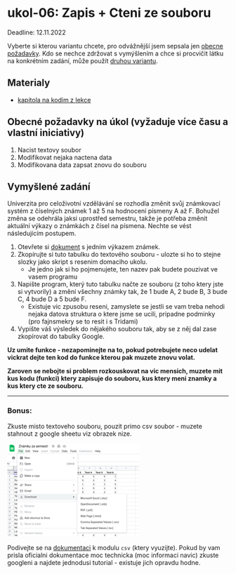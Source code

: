 # ukol-06: Zapis + Cteni ze souboru

Deadline: 12.11.2022

Vyberte si kterou variantu chcete, pro odvážnější jsem sepsala jen [obecne požadavky](#obecné-požadavky-na-úkol-vyžaduje-více-času-a-vlastní-iniciativy).
Kdo se nechce zdržovat s vymýšlením a chce si procvičit látku na konkrétním zadání, může použít [druhou variantu](#vymyšlené-zadání).

## Materialy
* [kapitola na kodim z lekce](https://kodim.cz/kurzy/python-data/zaklady-programovani/soubory)

## Obecné požadavky na úkol (vyžaduje více času a vlastní iniciativy)

1. Nacist textovy soubor
2. Modifikovat nejaka nactena data
3. Modifikovana data zapsat znovu do souboru
## Vymyšlené zadání

Univerzita pro celoživotní vzdělávání se rozhodla změnit svůj známkovací systém z číselných známek 1 až 5 na hodnocení písmeny A až F. Bohužel změna se odehrála jaksi uprostřed semestru, takže je potřeba změnit aktuální výkazy o známkách z čísel na písmena. Nechte se vést následujícím postupem.

1. Otevřete si [dokument](https://docs.google.com/spreadsheets/d/1mm2iZ2TWosQ4Yv4cahgMQrMsicneTrkrcdVP3Nz1PQY/edit?usp=sharing) s jedním výkazem známek.
2. Zkopírujte si tuto tabulku do textového souboru - ulozte si ho to stejne slozky jako skript s resenim domaciho ukolu.
   * Je jedno jak si ho pojmenujete, ten nazev pak budete pouzivat ve vasem programu
3. Napište program, který tuto tabulku načte ze souboru (z toho ktery jste si vytvorily) a změní všechny známky tak, že 1 bude A, 2 bude B, 3 bude C, 4 bude D a 5 bude F.
   * Existuje vic zpusobu reseni, zamyslete se jestli se vam treba nehodi nejaka datova struktura o ktere jsme se ucili, pripadne podminky (pro fajnsmekry se to resit i s Tridami)
4. Vypište váš výsledek do nějakého souboru tak, aby se z něj dal zase zkopírovat do tabulky Google.

**Uz umite funkce - nezapominejte na to, pokud potrebujete neco udelat vickrat dejte ten kod do funkce kterou pak muzete znovu volat.**

**Zaroven se nebojte si problem rozkouskovat na vic mensich, muzete mit kus kodu (funkci) ktery zapisuje do souboru, kus ktery meni znamky a kus ktery cte ze souboru.**

---
### Bonus:

Zkuste misto textoveho souboru, pouzit primo csv soubor - muzete stahnout z google sheetu viz obrazek nize.

<img src="../img/download_csv.png" width="300">

Podivejte se na [dokumentaci](https://docs.python.org/3/library/csv.html) k modulu `csv` (ktery vyuzijte). Pokud by vam prisla oficialni dokumentace moc technicka (moc informaci navic) zkuste googleni a najdete jednodusi tutorial - existuje jich opravdu hodne.
